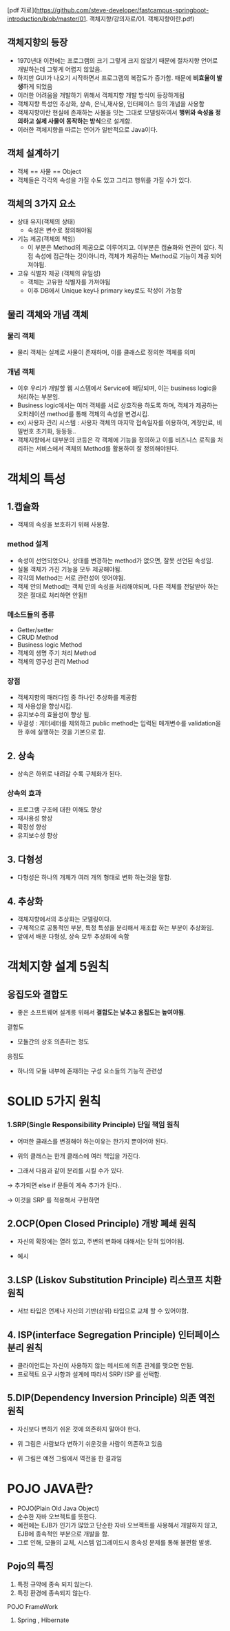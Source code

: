 [pdf 자료](https://github.com/steve-developer/fastcampus-springboot-introduction/blob/master/01. 객체지향/강의자료/01. 객체지향이란.pdf)

## 객체지향의 등장

- 1970년대 이전에는 프로그램의 크기 그렇게 크지 않았기 때문에 절차지향 언어로 개발하는데 그렇게 어렵지 않았음.
- 하지만 GUI가 나오기 시작하면서 프로그램의 복잡도가 증가함. 때문에 **비효율이 발생**하게 되었음
- 이러한 어려움을 개발하기 위해서 객체지향 개발 방식이 등장하게됨
- 객체지향 특성인 추상화, 상속, 은닉,재사용,  인터페이스 등의 개념을 사용함
- 객체지향이란 현실에 존재하는 사물을 잇는 그대로 모델링하여서 **행위와 속성을 정의하고 실제 사물이 동작하는 방식**으로 설계함.
- 이러한 객체지향을 따르는 언어가 일반적으로 Java이다.

## 객체 설계하기

- 객체 == 사물 == Object
- 객체들은 각각의 속성을 가질 수도 있고 그리고 행위를 가질 수가 있다.

## 객체의 3가지 요소

- 상태 유지(객체의 상태)
  - 속성은 변수로 정의해야됨
- 기능 제공(객체의 책임)
  - 이 부분은 Method의 제공으로 이루어지고. 이부분은 캡슐화와 연관이 있다. 직접 속성에 접근하는 것이아니라, 객체가 제공하는 Method로 기능이 제공 되어져야됨.
- 고유 식별자 제공 (객체의 유일성)
  - 객체는 고유한 식별자를 가져야됨
  - 이후 DB에서 Unique key나 primary key로도 작성이 가능함

## 물리 객체와 개념 객체

### 물리 객체

- 물리 객체는 실제로 사물이 존재하며, 이를 클래스로 정의한 객체를 의미



### 개념 객체

- 이후 우리가 개발할 웹 시스템에서 Service에 해당되며, 이는 business logic을 처리하는 부분임.
- Business logic에서는 여러 객체를 서로 상호작용 하도록 하며, 객체가 제공하는 오퍼레이션 method를 통해 객체의 속성을 변경시킴.
- ex) 사용자 관리 시스템 : 사용자 객체의 마지막 접속일자를 이용하여, 계정만료, 비밀번호 초기화, 등등등..
- 객체지향에서 대부분의 코등은 각 객체에 기능을 정의하고 이를 비즈니스 로직을 처리하는 서비스에서 객체의 Method를 활용하여 잘 정의해야된다.

# 객체의 특성

## 1.캡슐화

- 객체의 속성을 보호하기 위해 사용함.

### method 설계

- 속성이 선언되었으나, 상태를 변경하는 method가 없으면, 잘못 선언된 속성임.
- 실물 객체가 가진 기능을 모두 제공해야됨.
- 각각의 Method는 서로 관련성이 잇어야됨.
- 객체 안의 Method는 객체 안의 속성을 처리해야되며, 다른 객체를 전달받아 하는 것은 절대로 처리하면 안됨!!

### 메소드들의 종류

- Getter/setter
- CRUD Method
- Business logic Method
- 객체의 생명 주기 처리 Method
- 객체의 영구성 관리 Method

### 장점

- 객체지향의 패러다임 중 하나인 추상화를 제공함
- 재 사용성을 향상시킴.
- 유지보수의 효율성이 향상 됨.
- 무결성 : 게터세터를 제외하고 public method는 입력된 매개변수를 validation을 한 후에 실행하는 것을 기본으로 함.

## 2. 상속

- 상속은 하위로 내려갈 수록 구체화가 된다.



### 상속의 효과

- 프로그램 구조에 대한 이해도 향상
- 재사용성 향상
- 확장성 향상
- 유지보수성 향상

## 3. 다형성

- 다형성은 하나의 개체가 여러 개의 형태로 변화 하는것을 말함.

## 4. 추상화

- 객체지향에서의 추상화는 모델링이다.
- 구체적으로 공통적인 부분, 특정 특성을 분리해서 재조합 하는 부분이 추상화임.
- 앞에서 배운 다형성, 상속 모두 추상화에 속함

# 객체지향 설계 5원칙

## 응집도와 결합도

- 좋은 소프트웨어 설계릉 위해서 **결합도는 낯추고 응집도는 높여야됨**.

결합도

- 모듈간의 상호 의존하는 정도

응집도

- 하나의 모듈 내부에 존재하는 구성 요소들의 기능적 관련성

# SOLID 5가지 원칙

### 1.SRP(Single Responsibility Principle) 단일 책임 원칙

- 어떠한 클래스를 변경해야 하는이유는 한가지 뿐이어야 된다.



- 위의 클래스는 한개 클래스에 여러 책임을 가진다.

- 그래서 다음과 같이 분리를 시킬 수가 있다.



→ 추가되면 else if 문들이 계속 추가가 된다..

→ 이것을 SRP 를 적용해서 구현하면

## 2.OCP(Open Closed Principle) 개방 폐쇄 원칙

- 자신의 확장에는 열려 있고, 주변의 변화에 대해서는 닫혀 있어야됨.



- 예시

## 3.LSP (Liskov Substitution Principle) 리스코프 치환 원칙

- 서브 타입은 언제나 자신의 기반(상위) 타입으로 교체 할 수 있어야함.

## 4. ISP(interface Segregation Principle) 인터페이스 분리 원칙

- 클라이언트는 자신이 사용하지 않는 메서드에 의존 관계를 맺으면 안됨.
- 프로젝트 요구 사항과 설계에 따라서 SRP/ ISP 를 선택함.



## 5.DIP(Dependency Inversion Principle) 의존 역전 원칙

- 자신보다 변하기 쉬운 것에 의존하지 말아야 한다.



- 위 그림은 사람보다 변하기 쉬운것을 사람이 의존하고 있음

- 위 그림은 예전 그림에서 역전을 한 결과임

# POJO JAVA란?

- POJO(Plain Old Java Object)
- 순수한 자바 오브젝트를 뜻한다.
- 예전에는 EJB가 인기가 많았고 단순한 자바 오브젝트를 사용해서 개발하지 않고, EJB에 종속적인 부분으로 개발을 함.
- 그로 인해, 모듈의 교체, 시스템 업그레이드시 종속성 문제를 통해 불편함 발생.

## Pojo의 특징

1. 특정 규약에 종속 되지 않는다.
2. 특정 환경에 종속되지 않는다.

POJO FrameWork

1. Spring , Hibernate

